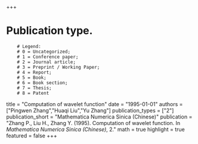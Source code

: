 +++
# Publication type.
        # Legend: 
        # 0 = Uncategorized; 
        # 1 = Conference paper; 
        # 2 = Journal article;
        # 3 = Preprint / Working Paper; 
        # 4 = Report; 
        # 5 = Book; 
        # 6 = Book section;
        # 7 = Thesis; 
        # 8 = Patent
title = "Computation of wavelet function"
date = "1995-01-01"
authors = ["Pingwen Zhang","Huaqi Liu","Yu Zhang"]
publication_types = ["2"]
publication_short = "Mathematica Numerica Sinica (Chinese)"
publication = "Zhang P., Liu H., Zhang Y. (1995). Computation of wavelet function. In _Mathematica Numerica Sinica (Chinese)_, 2."
math = true
highlight = true
featured = false
+++